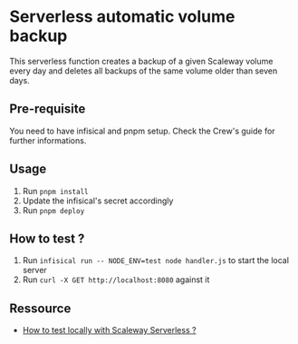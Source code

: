 # Serverless automatic volume backup

This serverless function creates a backup of a given Scaleway volume every day and deletes all backups of the same volume older than seven days.

## Pre-requisite

You need to have infisical and pnpm setup.
Check the Crew's guide for further informations.

## Usage

1. Run `pnpm install`
2. Update the infisical's secret accordingly
4. Run `pnpm deploy`

## How to test ?

1. Run `infisical run -- NODE_ENV=test node handler.js` to start the local server
2. Run `curl -X GET http://localhost:8080` against it

## Ressource
- [How to test locally with Scaleway Serverless ?](https://github.com/scaleway/serverless-functions-node#%EF%B8%8F-quickstart)